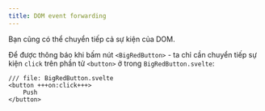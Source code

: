```yaml
---
title: DOM event forwarding
---
```


Bạn cũng có thể chuyển tiếp cả sự kiện của DOM.

Để được thông báo khi bấm nút `<BigRedButton>` - ta chỉ cần chuyển tiếp sự kiện `click` trên phần tử `<button>` ở trong `BigRedButton.svelte`:

```svelte
/// file: BigRedButton.svelte
<button +++on:click+++>
	Push
</button>
```
